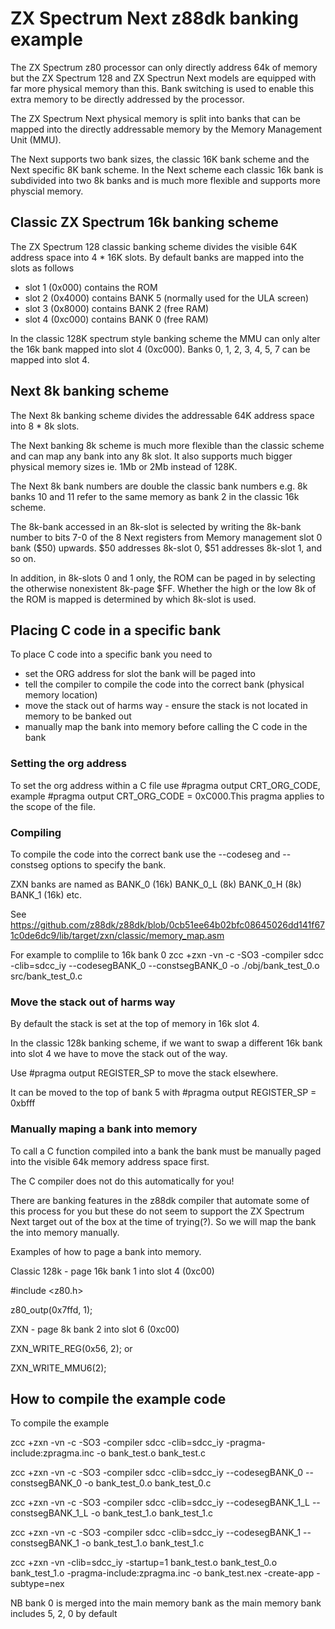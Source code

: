 # ZX Spectrum Next z88dk banking example
 
The ZX Spectrum z80 processor can only directly address 64k of memory but the ZX Spectrum 128 and ZX Spectrun Next models are equipped with far more physical memory than this. Bank switching is used to enable this extra memory to be directly addressed by the processor. 
 
The ZX Spectrum Next physical memory is split into banks that can be mapped into the directly addressable memory by the Memory Management Unit (MMU). 
 
The Next supports two bank sizes, the classic 16K bank scheme and the Next specific 8K bank scheme. In the Next scheme each classic 16k bank is subdivided into two 8k banks and is much more flexible and supports more physcial memory.

## Classic ZX Spectrum 16k banking scheme

The ZX Spectrum 128 classic banking scheme divides the visible 64K address space into 4 * 16K slots. By default banks are mapped into the slots as follows
 * slot 1 (0x000)     contains the ROM 
 * slot 2 (0x4000)    contains BANK 5 (normally used for the ULA screen)
 * slot 3 (0x8000)    contains BANK 2 (free RAM)
 * slot 4 (0xc000)    contains BANK 0 (free RAM) 
 
In the classic 128K spectrum style banking scheme the MMU can only alter the 16k bank mapped into slot 4 (0xc000). Banks 0, 1, 2, 3, 4, 5, 7 can be mapped into slot 4.

## Next 8k banking scheme

The Next 8k banking scheme divides the addressable 64K address space into 8 * 8k slots. 

The Next banking 8k scheme is much more flexible than the classic scheme and can map any bank into any 8k slot. It also supports much bigger physical memory sizes ie. 1Mb or 2Mb instead of 128K.  

The Next 8k bank numbers are double the classic bank numbers e.g. 8k banks 10 and 11 refer to the same memory as bank 2 in the classic 16k scheme. 

The 8k-bank accessed in an 8k-slot is selected by writing the 8k-bank number to bits 7-0 of the 8 Next registers from Memory management slot 0 bank ($50) upwards. $50 addresses 8k-slot 0, $51 addresses 8k-slot 1, and so on.
 
In addition, in 8k-slots 0 and 1 only, the ROM can be paged in by selecting the otherwise nonexistent 8k-page $FF. Whether the high or the low 8k of the ROM is mapped is determined by which 8k-slot is used. 
  
## Placing C code in a specific bank

To place C code into a specific bank you need to 
* set the ORG address for slot the bank will be paged into 
* tell the compiler to compile the code into the correct bank (physical memory location)
* move the stack out of harms way - ensure the stack is not located in memory to be banked out 
* manually map the bank into memory before calling the C code in the bank 

### Setting the org address

To set the org address within a C file use #pragma output CRT_ORG_CODE, example #pragma output CRT_ORG_CODE = 0xC000.This pragma applies to the scope of the file.

### Compiling 

To compile the code into the correct bank use the --codeseg and --constseg options to specify the bank.
 
ZXN banks are named as BANK_0 (16k) BANK_0_L (8k) BANK_0_H (8k) BANK_1 (16k) etc.

See https://github.com/z88dk/z88dk/blob/0cb51ee64b02bfc08645026dd141f671c0de6dc9/lib/target/zxn/classic/memory_map.asm

For example to complile to 16k bank 0 zcc +zxn -vn -c -SO3 -compiler sdcc -clib=sdcc_iy  --codesegBANK_0 --constsegBANK_0 -o ./obj/bank_test_0.o src/bank_test_0.c
  
### Move the stack out of harms way

By default the stack is set at the top of memory in 16k slot 4.

In the classic 128k banking scheme, if we want to swap a different 16k bank into slot 4 we have to move the stack out of the way.

Use #pragma output REGISTER_SP to move the stack elsewhere.

It can be moved to the top of bank 5 with #pragma output REGISTER_SP = 0xbfff
 
### Manually maping a bank into memory

To call a C function compiled into a bank the bank must be manually paged into the visible 64k memory address space first.

The C compiler does not do this automatically for you!
 
There are banking features in the z88dk compiler that automate some of this process for you but these do not seem to support the ZX Spectrum Next target out of the box at the time of trying(?). So we will map the bank the into memory manually. 

Examples of how to page a bank into memory.
  
Classic 128k - page 16k bank 1 into slot 4 (0xc00)
 
#include <z80.h>

z80_outp(0x7ffd, 1);
 

ZXN - page 8k bank 2 into slot 6 (0xc00)
 
ZXN_WRITE_REG(0x56, 2); or
 
ZXN_WRITE_MMU6(2);
 
 
## How to compile the example code 

To compile the example

zcc +zxn -vn -c -SO3 -compiler sdcc -clib=sdcc_iy -pragma-include:zpragma.inc -o bank_test.o bank_test.c
 
zcc +zxn -vn -c -SO3 -compiler sdcc -clib=sdcc_iy  --codesegBANK_0 --constsegBANK_0 -o bank_test_0.o bank_test_0.c
 
zcc +zxn -vn -c -SO3 -compiler sdcc -clib=sdcc_iy  --codesegBANK_1_L --constsegBANK_1_L -o bank_test_1.o bank_test_1.c
 
zcc +zxn -vn -c -SO3 -compiler sdcc -clib=sdcc_iy  --codesegBANK_1 --constsegBANK_1 -o bank_test_1.o bank_test_1.c
 
zcc +zxn -vn -clib=sdcc_iy  -startup=1 bank_test.o bank_test_0.o bank_test_1.o -pragma-include:zpragma.inc -o bank_test.nex -create-app -subtype=nex
 
  
NB bank 0 is merged into the main memory bank as the main memory bank includes 5, 2, 0 by default

